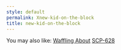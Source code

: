 ```yaml
---
style: default
permalink: Xnew-kid-on-the-block
title: new-kid-on-the-block
---
```

You may also like:
[Waffling About](http://scp-wiki.net/waffling-about)
[SCP-628](http://scp-wiki.net/scp-628)